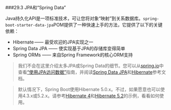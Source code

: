 ###29.3 JPA和“Spring Data”

Java持久化API是一项标准技术，可让您将对象“映射”到关系数据库。`spring-boot-starter-data-jpa`POM提供了一种快速上手的方法，它提供了以下的关键依赖：

- Hibernate —— 最受欢迎的JPA实现之一
- Spring Data JPA —— 使实现基于JPA的存储库变得简单
- Spring ORMs —— 来自Spring Framework的核心ORM支持

>我们不会在这里介绍太多JPA或Spring Data的细节。您可以从[spring.io](https://spring.io)中查看[“使用JPA访问数据”](https://spring.io/guides/gs/accessing-data-jpa/)指南，并阅读[Spring Data JPA](https://projects.spring.io/spring-data-jpa/)和[Hibernate](http://hibernate.org/orm/documentation/)参考文档。

>默认情况下，Spring Boot使用Hibernate 5.0.x。不过，如果愿意也可以使用4.3.x或5.2.x。请参考[Hibernate 4](https://github.com/spring-projects/spring-boot/tree/v1.5.7.RELEASE/spring-boot-samples/spring-boot-sample-hibernate4)和[Hibernate 5.2](https://github.com/spring-projects/spring-boot/tree/v1.5.7.RELEASE/spring-boot-samples/spring-boot-sample-hibernate52)的示例，看看如何使用。
